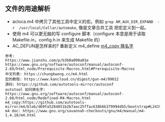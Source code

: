 文件的用途解析
---
- acloca.m4 中拷贝了其他工具中定义的宏。例如 `grep AM_AUX_DIR_EXPAND  -r  /usr/local/Cellar/automake`, 像是文章合并工具 把宏定义到一起。
- 使用 m4 可以更无脑的写 configure 脚本（configure 本意是用于读取 Makefile.in，config.h.in 来生成 Makefile 的）
- AC_DEFUN是怎样来的? 重新定义 m4_define [m4_copy 换名字](https://github.com/autotools-mirror/autoconf/blob/d78a7dd95fed24e417dfb4d08124a9ce7c1f7d1e/lib/autoconf/general.m4#L157) 

```
参考:
https://www.jianshu.com/p/b3b0a090a01e
https://www.gnu.org/software/autoconf/manual/autoconf-2.69/html_node/Prerequisite-Macros.html#Prerequisite-Macros
中文列表: https://chungkwong.cc/m4.html
宏的教程: https://www.kancloud.cn/digest/gun-m4/99012
源码: https://github.com/autotools-mirror/autoconf
autotool 如何换名字: https://www.gnu.org/software/autoconf/manual/autoconf-2.68/html_node/Redefined-M4-Macros.html
m4_copy:https://github.com/autotools-mirror/m4/blob/d69fa5284851b2b7aac25ffac638b6b379994db5/bootstrap#L2419
m4 doc: https://www.gnu.org/savannah-checkouts/gnu/m4/manual/m4-1.4.18/m4.html
```

